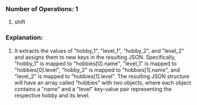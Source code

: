 ### Number of Operations: 1

1. shift

### Explanation:

1. It extracts the values of "hobby_1", "level_1", "hobby_2", and "level_2" and assigns them to new keys in the resulting JSON. Specifically, "hobby_1" is mapped to "hobbies[0].name", "level_1" is mapped to "hobbies[0].level", "hobby_2" is mapped to "hobbies[1].name", and "level_2" is mapped to "hobbies[1].level". The resulting JSON structure will have an array called "hobbies" with two objects, where each object contains a "name" and a "level" key-value pair representing the respective hobby and its level.